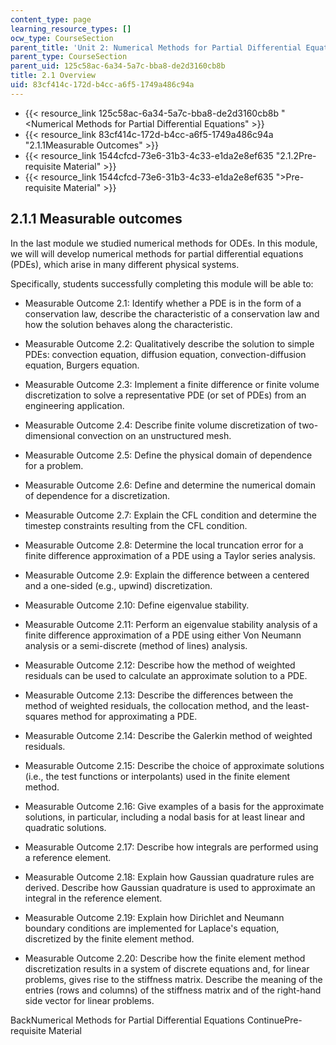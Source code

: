 ```yaml
---
content_type: page
learning_resource_types: []
ocw_type: CourseSection
parent_title: 'Unit 2: Numerical Methods for Partial Differential Equations'
parent_type: CourseSection
parent_uid: 125c58ac-6a34-5a7c-bba8-de2d3160cb8b
title: 2.1 Overview
uid: 83cf414c-172d-b4cc-a6f5-1749a486c94a
---
```


*   {{< resource_link 125c58ac-6a34-5a7c-bba8-de2d3160cb8b "\<Numerical Methods for Partial Differential Equations" >}}
*   {{< resource_link 83cf414c-172d-b4cc-a6f5-1749a486c94a "2.1.1Measurable Outcomes" >}}
*   {{< resource_link 1544cfcd-73e6-31b3-4c33-e1da2e8ef635 "2.1.2Pre-requisite Material" >}}
*   {{< resource_link 1544cfcd-73e6-31b3-4c33-e1da2e8ef635 "\>Pre-requisite Material" >}}

2.1.1 Measurable outcomes
-------------------------

In the last module we studied numerical methods for ODEs. In this module, we will will develop numerical methods for partial differential equations (PDEs), which arise in many different physical systems.

Specifically, students successfully completing this module will be able to:

*   Measurable Outcome 2.1: Identify whether a PDE is in the form of a conservation law, describe the characteristic of a conservation law and how the solution behaves along the characteristic.
    
*   Measurable Outcome 2.2: Qualitatively describe the solution to simple PDEs: convection equation, diffusion equation, convection-diffusion equation, Burgers equation.
    
*   Measurable Outcome 2.3: Implement a finite difference or finite volume discretization to solve a representative PDE (or set of PDEs) from an engineering application.
    
*   Measurable Outcome 2.4: Describe finite volume discretization of two-dimensional convection on an unstructured mesh.
    
*   Measurable Outcome 2.5: Define the physical domain of dependence for a problem.
    
*   Measurable Outcome 2.6: Define and determine the numerical domain of dependence for a discretization.
    
*   Measurable Outcome 2.7: Explain the CFL condition and determine the timestep constraints resulting from the CFL condition.
    
*   Measurable Outcome 2.8: Determine the local truncation error for a finite difference approximation of a PDE using a Taylor series analysis.
    
*   Measurable Outcome 2.9: Explain the difference between a centered and a one-sided (e.g., upwind) discretization.
    
*   Measurable Outcome 2.10: Define eigenvalue stability.
    
*   Measurable Outcome 2.11: Perform an eigenvalue stability analysis of a finite difference approximation of a PDE using either Von Neumann analysis or a semi-discrete (method of lines) analysis.
    
*   Measurable Outcome 2.12: Describe how the method of weighted residuals can be used to calculate an approximate solution to a PDE.
    
*   Measurable Outcome 2.13: Describe the differences between the method of weighted residuals, the collocation method, and the least-squares method for approximating a PDE.
    
*   Measurable Outcome 2.14: Describe the Galerkin method of weighted residuals.
    
*   Measurable Outcome 2.15: Describe the choice of approximate solutions (i.e., the test functions or interpolants) used in the finite element method.
    
*   Measurable Outcome 2.16: Give examples of a basis for the approximate solutions, in particular, including a nodal basis for at least linear and quadratic solutions.
    
*   Measurable Outcome 2.17: Describe how integrals are performed using a reference element.
    
*   Measurable Outcome 2.18: Explain how Gaussian quadrature rules are derived. Describe how Gaussian quadrature is used to approximate an integral in the reference element.
    
*   Measurable Outcome 2.19: Explain how Dirichlet and Neumann boundary conditions are implemented for Laplace's equation, discretized by the finite element method.
    
*   Measurable Outcome 2.20: Describe how the finite element method discretization results in a system of discrete equations and, for linear problems, gives rise to the stiffness matrix. Describe the meaning of the entries (rows and columns) of the stiffness matrix and of the right-hand side vector for linear problems.
    

BackNumerical Methods for Partial Differential Equations ContinuePre-requisite Material